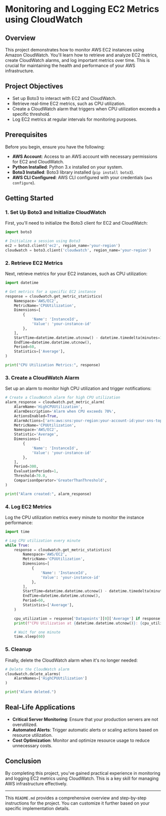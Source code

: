 
# **Monitoring and Logging EC2 Metrics using CloudWatch**

## **Overview**

This project demonstrates how to monitor AWS EC2 instances using Amazon CloudWatch. You'll learn how to retrieve and analyze EC2 metrics, create CloudWatch alarms, and log important metrics over time. This is crucial for maintaining the health and performance of your AWS infrastructure.

## **Project Objectives**

- Set up Boto3 to interact with EC2 and CloudWatch.
- Retrieve real-time EC2 metrics, such as CPU utilization.
- Create a CloudWatch alarm that triggers when CPU utilization exceeds a specific threshold.
- Log EC2 metrics at regular intervals for monitoring purposes.

## **Prerequisites**

Before you begin, ensure you have the following:

- **AWS Account**: Access to an AWS account with necessary permissions for EC2 and CloudWatch.
- **Python Installed**: Python 3.x installed on your system.
- **Boto3 Installed**: Boto3 library installed (`pip install boto3`).
- **AWS CLI Configured**: AWS CLI configured with your credentials (`aws configure`).

## **Getting Started**

### **1. Set Up Boto3 and Initialize CloudWatch**

First, you'll need to initialize the Boto3 client for EC2 and CloudWatch:

```python
import boto3

# Initialize a session using Boto3
ec2 = boto3.client('ec2', region_name='your-region')
cloudwatch = boto3.client('cloudwatch', region_name='your-region')
```

### **2. Retrieve EC2 Metrics**

Next, retrieve metrics for your EC2 instances, such as CPU utilization:

```python
import datetime

# Get metrics for a specific EC2 instance
response = cloudwatch.get_metric_statistics(
    Namespace='AWS/EC2',
    MetricName='CPUUtilization',
    Dimensions=[
        {
            'Name': 'InstanceId',
            'Value': 'your-instance-id'
        },
    ],
    StartTime=datetime.datetime.utcnow() - datetime.timedelta(minutes=10),
    EndTime=datetime.datetime.utcnow(),
    Period=60,
    Statistics=['Average'],
)

print("CPU Utilization Metrics:", response)
```

### **3. Create a CloudWatch Alarm**

Set up an alarm to monitor high CPU utilization and trigger notifications:

```python
# Create a CloudWatch alarm for high CPU utilization
alarm_response = cloudwatch.put_metric_alarm(
    AlarmName='HighCPUUtilization',
    AlarmDescription='Alarm when CPU exceeds 70%',
    ActionsEnabled=True,
    AlarmActions=['arn:aws:sns:your-region:your-account-id:your-sns-topic'],
    MetricName='CPUUtilization',
    Namespace='AWS/EC2',
    Statistic='Average',
    Dimensions=[
        {
            'Name': 'InstanceId',
            'Value': 'your-instance-id'
        },
    ],
    Period=300,
    EvaluationPeriods=1,
    Threshold=70.0,
    ComparisonOperator='GreaterThanThreshold',
)

print("Alarm created:", alarm_response)
```

### **4. Log EC2 Metrics**

Log the CPU utilization metrics every minute to monitor the instance performance:

```python
import time

# Log CPU utilization every minute
while True:
    response = cloudwatch.get_metric_statistics(
        Namespace='AWS/EC2',
        MetricName='CPUUtilization',
        Dimensions=[
            {
                'Name': 'InstanceId',
                'Value': 'your-instance-id'
            },
        ],
        StartTime=datetime.datetime.utcnow() - datetime.timedelta(minutes=1),
        EndTime=datetime.datetime.utcnow(),
        Period=60,
        Statistics=['Average'],
    )

    cpu_utilization = response['Datapoints'][0]['Average'] if response['Datapoints'] else None
    print(f"CPU Utilization at {datetime.datetime.utcnow()}: {cpu_utilization}%")

    # Wait for one minute
    time.sleep(60)
```

### **5. Cleanup**

Finally, delete the CloudWatch alarm when it's no longer needed:

```python
# Delete the CloudWatch alarm
cloudwatch.delete_alarms(
    AlarmNames=['HighCPUUtilization']
)

print("Alarm deleted.")
```

## **Real-Life Applications**

- **Critical Server Monitoring**: Ensure that your production servers are not overutilized.
- **Automated Alerts**: Trigger automatic alerts or scaling actions based on resource utilization.
- **Cost Optimization**: Monitor and optimize resource usage to reduce unnecessary costs.

## **Conclusion**

By completing this project, you've gained practical experience in monitoring and logging EC2 metrics using CloudWatch. This is a key skill for managing AWS infrastructure effectively.

---

This `README.md` provides a comprehensive overview and step-by-step instructions for the project. You can customize it further based on your specific implementation details.